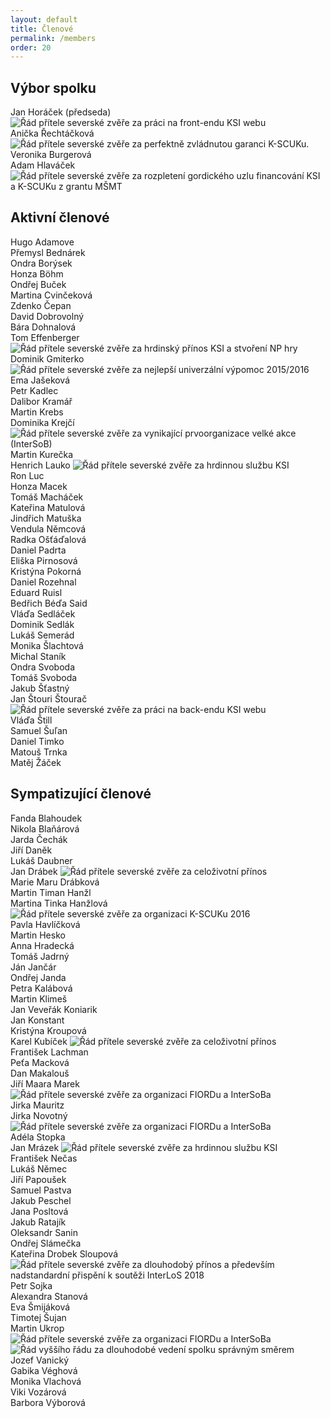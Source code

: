 ```yaml
---
layout: default
title: Členové
permalink: /members
order: 20
---
```


## Výbor spolku

Jan Horáček (předseda) <img src="img/rad.svg" class="rad" title="Řád přítele severské zvěře za práci na front-endu KSI webu" /><br/>
Anička Řechtáčková <img src="img/rad.svg" class="rad" title="Řád přítele severské zvěře za perfektně zvládnutou garanci K-SCUKu." /><br/>
Veronika Burgerová<br/>
Adam Hlaváček <img src="img/rad.svg" class="rad" title="Řád přítele severské zvěře za rozpletení gordického uzlu financování KSI a K-SCUKu z grantu MŠMT" /><br/>


## Aktivní členové

Hugo Adamove<br/>
Přemysl Bednárek<br/>
Ondra Borýsek<br/>
Honza Böhm<br/>
Ondřej Buček<br/>
Martina Cvinčeková<br/>
Zdenko Čepan<br/>
David Dobrovolný<br/>
Bára Dohnalová<br/>
Tom Effenberger <img src="img/rad.svg" class="rad" title="Řád přítele severské zvěře za hrdinský přínos KSI a stvoření NP hry" /><br/>
Dominik Gmiterko <img src="img/rad.svg" class="rad" title="Řád přítele severské zvěře za nejlepší univerzální výpomoc 2015/2016" /><br/>
Ema Jašeková<br/>
Petr Kadlec<br/>
Dalibor Kramář<br/>
Martin Krebs<br/>
Dominika Krejčí <img src="img/rad.svg" class="rad" title="Řád přítele severské zvěře za vynikající prvoorganizace velké akce (InterSoB)" /><br/>
Martin Kurečka<br/>
Henrich Lauko <img src="img/rad.svg" class="rad" title="Řád přítele severské zvěře za hrdinnou službu KSI" /><br/>
Ron Luc<br/>
Honza Macek<br/>
Tomáš Macháček<br/>
Kateřina Matulová<br/>
Jindřich Matuška<br/>
Vendula Němcová<br/>
Radka Ošťáďalová<br/>
Daniel Padrta<br/>
Eliška Pirnosová<br/>
Kristýna Pokorná<br/>
Daniel Rozehnal<br/>
Eduard Ruisl<br/>
Bedřich Béďa Said<br/>
Vláďa Sedláček<br/>
Dominik Sedlák<br/>
Lukáš Semerád<br/>
Monika Šlachtová<br/>
Michal Staník<br/>
Ondra Svoboda<br/>
Tomáš Svoboda<br/>
Jakub Šťastný<br/>
Jan Štouri Štourač <img src="img/rad.svg" class="rad" title="Řád přítele severské zvěře za práci na back-endu KSI webu" /><br/>
Vláďa Štill<br/>
Samuel Šuľan<br/>
Daniel Timko<br/>
Matouš Trnka<br/>
Matěj Žáček<br/>


## Sympatizující členové

Fanda Blahoudek<br/>
Nikola Blaňárová<br/>
Jarda Čechák<br/>
Jiří Daněk<br/>
Lukáš Daubner<br/>
Jan Drábek <img src="img/rad.svg" class="rad" title="Řád přítele severské zvěře za celoživotní přínos" /><br/>
Marie Maru Drábková<br/>
Martin Timan Hanžl<br/>
Martina Tinka Hanžlová <img src="img/rad.svg" class="rad" title="Řád přítele severské zvěře za organizaci K-SCUKu 2016" /><br/>
Pavla Havlíčková<br/>
Martin Hesko<br/>
Anna Hradecká<br/>
Tomáš Jadrný<br/>
Ján Jančár<br/>
Ondřej Janda<br/>
Petra Kalábová<br/>
Martin Klimeš<br/>
Jan Veveřák Koniarik<br/>
Jan Konstant<br/>
Kristýna Kroupová<br />
Karel Kubíček <img src="img/rad.svg" class="rad" title="Řád přítele severské zvěře za celoživotní přínos" /><br/>
František Lachman<br/>
Peťa Macková<br/>
Dan Makalouš<br/>
Jiří Maara Marek <img src="img/rad.svg" class="rad" title="Řád přítele severské zvěře za organizaci FIORDu a InterSoBa" /><br/>
Jirka Mauritz<br/>
Jirka Novotný <img src="img/rad.svg" class="rad" title="Řád přítele severské zvěře za organizaci FIORDu a InterSoBa" /><br/>
Adéla Stopka<br/>
Jan Mrázek <img src="img/rad.svg" class="rad" title="Řád přítele severské zvěře za hrdinnou službu KSI" /><br/>
František Nečas<br/>
Lukáš Němec<br/>
Jiří Papoušek<br/>
Samuel Pastva<br/>
Jakub Peschel<br/>
Jana Posltová<br/>
Jakub Ratajík<br/>
Oleksandr Sanin<br/>
Ondřej Slámečka<br/>
Kateřina Drobek Sloupová <img src="img/rad.svg" class="rad" title="Řád přítele severské zvěře za dlouhodobý přínos a především nadstandardní přispění k soutěži InterLoS 2018" /><br/>
Petr Sojka<br/>
Alexandra Stanová<br/>
Eva Šmijáková<br/>
Timotej Šujan<br/>
Martin Ukrop <img src="img/rad.svg" class="rad" title="Řád přítele severské zvěře za organizaci FIORDu a InterSoBa" /><img src="img/rad-rad.svg" class="rad" title="Řád vyššího řádu za dlouhodobé vedení spolku správným směrem" /><br/>
Jozef Vanický<br/>
Gabika Véghová<br />
Monika Vlachová<br/>
Viki Vozárová<br/>
Barbora Výborová<br/>
